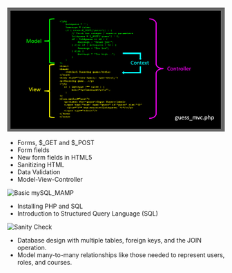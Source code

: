 ![MVC with PHP & HTML](https://github.com/lindangulopez/DrCHUCK-PHP/blob/main/MVC.png?raw=true)

- Forms, $_GET and $_POST
- Form fields
- New form fields in HTML5
- Sanitizing HTML
- Data Validation
- Model-View-Controller

![Basic mySQL_MAMP](https://github.com/lindangulopez/DrCHUCK-PHP-SQL-DB-APPS-JS/blob/main/SQL/Basic_MySql_MAMP.png?raw=true)

- Installing PHP and SQL
- Introduction to Structured Query Language (SQL)

![Sanity Check](https://github.com/lindangulopez/DrCHUCK-PHP-SQL-DB-APPS-JS/blob/main/SQL/sanity_check2.png?raw=true)

- Database design with multiple tables, foreign keys, and the JOIN operation.
- Model many-to-many relationships like those needed to represent users, roles, and courses.

